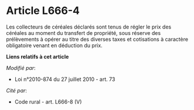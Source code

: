 # Article L666-4

Les collecteurs de céréales déclarés sont tenus de régler le prix des céréales au moment du transfert de propriété, sous
réserve des prélèvements à opérer au titre des diverses taxes et cotisations à caractère obligatoire venant en déduction du
prix.

**Liens relatifs à cet article**

_Modifié par_:

  - Loi n°2010-874 du 27 juillet 2010 - art. 73

_Cité par_:

  - Code rural - art. L666-8 (V)
